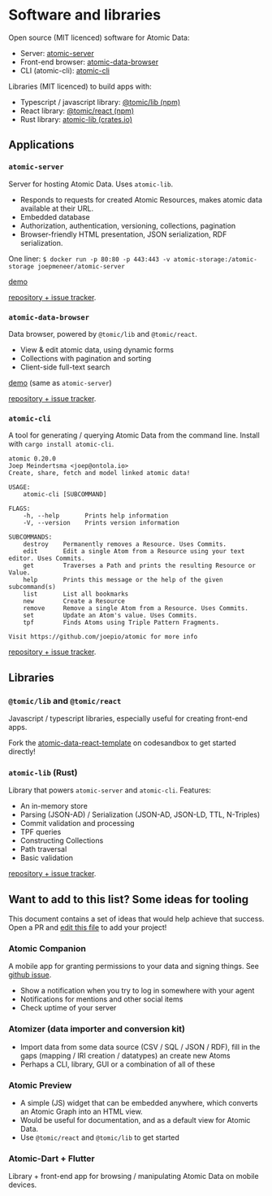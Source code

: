 # Software and libraries

Open source (MIT licenced) software for Atomic Data:

- Server: [atomic-server](https://github.com/joepio/atomic)
- Front-end browser: [atomic-data-browser](https://github.com/joepio/atomic-data-browser)
- CLI (atomic-cli): [atomic-cli](https://github.com/joepio/atomic)

Libraries (MIT licenced) to build apps with:

- Typescript / javascript library: [@tomic/lib (npm)](https://www.npmjs.com/package/@tomic/lib)
- React library: [@tomic/react (npm)](https://www.npmjs.com/package/@tomic/react)
- Rust library: [atomic-lib (crates.io)](https://crates.io/crates/atomic-lib)

## Applications

### `atomic-server`

Server for hosting Atomic Data. Uses `atomic-lib`.

- Responds to requests for created Atomic Resources, makes atomic data available at their URL.
- Embedded database
- Authorization, authentication, versioning, collections, pagination
- Browser-friendly HTML presentation, JSON serialization, RDF serialization.

One liner: `$ docker run -p 80:80 -p 443:443 -v atomic-storage:/atomic-storage joepmeneer/atomic-server`

[demo](https://atomicdata.dev/)

[repository + issue tracker](https://github.com/joepio/atomic).

### `atomic-data-browser`

Data browser, powered by `@tomic/lib` and `@tomic/react`.

- View & edit atomic data, using dynamic forms
- Collections with pagination and sorting
- Client-side full-text search

[demo](https://atomicdata.dev/) (same as `atomic-server`)

[repository + issue tracker](https://github.com/joepio/atomic-data-browser).

### `atomic-cli`

A tool for generating / querying Atomic Data from the command line. Install with `cargo install atomic-cli`.

```
atomic 0.20.0
Joep Meindertsma <joep@ontola.io>
Create, share, fetch and model linked atomic data!

USAGE:
    atomic-cli [SUBCOMMAND]

FLAGS:
    -h, --help       Prints help information
    -V, --version    Prints version information

SUBCOMMANDS:
    destroy    Permanently removes a Resource. Uses Commits.
    edit       Edit a single Atom from a Resource using your text editor. Uses Commits.
    get        Traverses a Path and prints the resulting Resource or Value.
    help       Prints this message or the help of the given subcommand(s)
    list       List all bookmarks
    new        Create a Resource
    remove     Remove a single Atom from a Resource. Uses Commits.
    set        Update an Atom's value. Uses Commits.
    tpf        Finds Atoms using Triple Pattern Fragments.

Visit https://github.com/joepio/atomic for more info
```

[repository + issue tracker](https://github.com/joepio/atomic).

## Libraries

### `@tomic/lib` and `@tomic/react`

Javascript / typescript libraries, especially useful for creating front-end apps.

Fork the [atomic-data-react-template](https://codesandbox.io/s/atomic-data-react-template-4y9qu?file=/src/MyResource.tsx) on codesandbox to get started directly!

### `atomic-lib` (Rust)

Library that powers `atomic-server` and `atomic-cli`. Features:

- An in-memory store
- Parsing (JSON-AD) / Serialization (JSON-AD, JSON-LD, TTL, N-Triples)
- Commit validation and processing
- TPF queries
- Constructing Collections
- Path traversal
- Basic validation

[repository + issue tracker](https://github.com/joepio/atomic).

## Want to add to this list? Some ideas for tooling

This document contains a set of ideas that would help achieve that success.
Open a PR and [edit this file](https://github.com/ontola/atomic-data-docs/edit/master/src/tooling.md) to add your project!

### Atomic Companion

A mobile app for granting permissions to your data and signing things. See [github issue](https://github.com/ontola/atomic-data-docs/issues/45).

- Show a notification when you try to log in somewhere with your agent
- Notifications for mentions and other social items
- Check uptime of your server

### Atomizer (data importer and conversion kit)

- Import data from some data source (CSV / SQL / JSON / RDF), fill in the gaps (mapping / IRI creation / datatypes) an create new Atoms
- Perhaps a CLI, library, GUI or a combination of all of these

### Atomic Preview

- A simple (JS) widget that can be embedded anywhere, which converts an Atomic Graph into an HTML view.
- Would be useful for documentation, and as a default view for Atomic Data.
- Use `@tomic/react` and `@tomic/lib` to get started

### Atomic-Dart + Flutter

Library + front-end app for browsing / manipulating Atomic Data on mobile devices.
